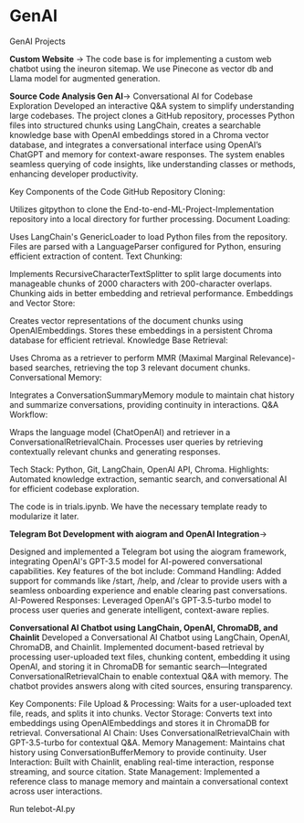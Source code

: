 # GenAI
GenAI Projects

**Custom Website** -> The code base is for implementing a custom web chatbot using the ineuron sitemap. We use Pinecone as vector db and Llama model for augmented generation.

**Source Code Analysis Gen AI**-> 
Conversational AI for Codebase Exploration
Developed an interactive Q&A system to simplify understanding large codebases. The project clones a GitHub repository, processes Python files into structured chunks using LangChain, creates a searchable knowledge base with OpenAI embeddings stored in a Chroma vector database, and integrates a conversational interface using OpenAI’s ChatGPT and memory for context-aware responses. The system enables seamless querying of code insights, like understanding classes or methods, enhancing developer productivity.

Key Components of the Code
GitHub Repository Cloning:

Utilizes gitpython to clone the End-to-end-ML-Project-Implementation repository into a local directory for further processing.
Document Loading:

Uses LangChain's GenericLoader to load Python files from the repository.
Files are parsed with a LanguageParser configured for Python, ensuring efficient extraction of content.
Text Chunking:

Implements RecursiveCharacterTextSplitter to split large documents into manageable chunks of 2000 characters with 200-character overlaps.
Chunking aids in better embedding and retrieval performance.
Embeddings and Vector Store:

Creates vector representations of the document chunks using OpenAIEmbeddings.
Stores these embeddings in a persistent Chroma database for efficient retrieval.
Knowledge Base Retrieval:

Uses Chroma as a retriever to perform MMR (Maximal Marginal Relevance)-based searches, retrieving the top 3 relevant document chunks.
Conversational Memory:

Integrates a ConversationSummaryMemory module to maintain chat history and summarize conversations, providing continuity in interactions.
Q&A Workflow:

Wraps the language model (ChatOpenAI) and retriever in a ConversationalRetrievalChain.
Processes user queries by retrieving contextually relevant chunks and generating responses.

Tech Stack: Python, Git, LangChain, OpenAI API, Chroma.
Highlights: Automated knowledge extraction, semantic search, and conversational AI for efficient codebase exploration.

The code is in trials.ipynb. 
We have the necessary template ready to modularize it later.


**Telegram Bot Development with aiogram and OpenAI Integration**->

Designed and implemented a Telegram bot using the aiogram framework, integrating OpenAI's GPT-3.5 model for AI-powered conversational capabilities.
Key features of the bot include:
Command Handling: Added support for commands like /start, /help, and /clear to provide users with a seamless onboarding experience and enable clearing past conversations.
AI-Powered Responses: Leveraged OpenAI's GPT-3.5-turbo model to process user queries and generate intelligent, context-aware replies.

**Conversational AI Chatbot using LangChain, OpenAI, ChromaDB, and Chainlit**
Developed a Conversational AI Chatbot using LangChain, OpenAI, ChromaDB, and Chainlit. Implemented document-based retrieval by processing user-uploaded text files, chunking content, embedding it using OpenAI, and storing it in ChromaDB for semantic search—Integrated ConversationalRetrievalChain to enable contextual Q&A with memory. The chatbot provides answers along with cited sources, ensuring transparency.

Key Components:
File Upload & Processing: Waits for a user-uploaded text file, reads, and splits it into chunks.
Vector Storage: Converts text into embeddings using OpenAIEmbeddings and stores it in ChromaDB for retrieval.
Conversational AI Chain: Uses ConversationalRetrievalChain with GPT-3.5-turbo for contextual Q&A.
Memory Management: Maintains chat history using ConversationBufferMemory to provide continuity.
User Interaction: Built with Chainlit, enabling real-time interaction, response streaming, and source citation.
State Management: Implemented a reference class to manage memory and maintain a conversational context across user interactions.


Run telebot-AI.py
